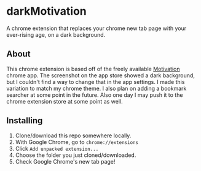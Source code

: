 darkMotivation
==============

A chrome extension that replaces your chrome new tab page with your ever-rising
age, on a dark background.

## About

This chrome extension is based off of the freely available
[Motivation](https://chrome.google.com/webstore/detail/motivation/ofdgfpchbidcgncgfpdlpclnpaemakoj)
chrome app. The screenshot on the app store showed a dark background, but I
couldn't find a way to change that in the app settings. I made this variation
to match my chrome theme. I also plan on adding a bookmark searcher at some
point in the future. Also one day I may push it to the chrome extension store
at some point as well.

## Installing

1.  Clone/download this repo somewhere locally.
2.  With Google Chrome, go to `chrome://extensions`
3.  Click `Add unpacked extension...`
4.  Choose the folder you just cloned/downloaded.
5.  Check Google Chrome's new tab page!
